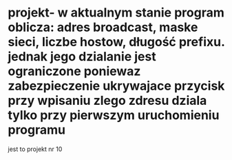 # projekt- w aktualnym stanie program oblicza: adres broadcast, maske sieci, liczbe hostow, długość prefixu. jednak jego dzialanie jest ograniczone poniewaz zabezpieczenie ukrywajace przycisk przy wpisaniu zlego zdresu dziala tylko przy pierwszym uruchomieniu programu 

jest to projekt nr 10
